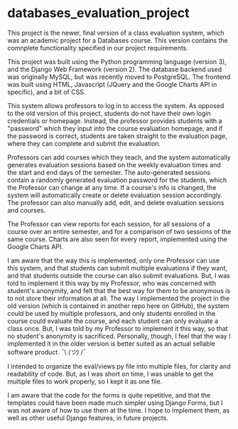 # databases_evaluation_project

This project is the newer, final version of a class evaluation system, which was an academic project for a Databases course. This version contains the comnplete functionality specified in our project requirements. 

This project was built using the Python programming language (version 3), and the Django Web Framework (version 2). The database backend used was originally MySQL, but was recently moved to PostgreSQL. The frontend was built using HTML, Javascript (JQuery and the Google Charts API in specific), and a bit of CSS. 

This system allows professors to log in to access the system. As opposed to the old version of this project, students do not have their own login credentials or homepage. Instead, the professor provides students with a "password" which they input into the course evaluation homepage, and if the password is correct, students are taken straight to the evaluation page, where they can complete and submit the evaluation. 

Professors can add courses which they teach, and the system automatically generates evaluation sessions based on the weekly evaluation times and the start and end days of the semester. The auto-generated sessions contain a randomly generated evaluation password for the students, which the Professor can change at any time. If a course's info is changed, the system will automatically create or delete evaluation session accordingly. The professor can also manually add, edit, and delete evaluation sessions and courses.

The Professor can view reports for each session, for all sessions of a course over an entire semester, and for a comparison of two sessions of the same course. Charts are also seen for every report, implemented using the Google Charts API. 

I am aware that the way this is implemented, only one Professor can use this system, and that students can submit multiple evaluations if they want, and that students outside the course can also submit evaluations. But, I was told to implement it this way by my Professor, who was concerned with student's anonymity, and felt that the best way for them to be anonymous is to not store their information at all. The way I implemented the project in the old version (which is contained in another repo here on GitHub), the system could be used by multiple professors, and only students enrolled in the course could evaluate the course, and each student can only evaluate a class once. But, I was told by my Professor to implement it this way, so that no student's anonymity is sacrificed. Personally, though, I feel that the way I implemented it in the older version is better suited as an actual sellable software product. ¯\\ _(ツ)_ /¯

I intended to organize the eval/views.py file into multiple files, for clarity and readability of code. But, as I was short on time, I was unable to get the multiple files to work properly, so I kept it as one file. 

I am aware that the code for the forms is quite repetitive, and that the templates could have been made much simpler using Django Forms, but I was not aware of how to use them at the time. I hope to implement them, as well as other useful Django features, in future projects. 
